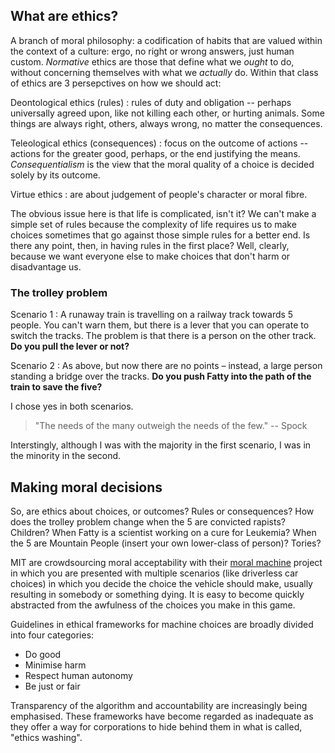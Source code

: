 ## What are ethics?

A branch of moral philosophy: a codification of habits that are valued within the context of a culture: ergo, no right or wrong answers, just human custom. *Normative* ethics are those that define what we *ought* to do, without concerning themselves with what we *actually* do. Within that class of ethics are 3 persepctives on how we should act:

Deontological ethics (rules)
: rules of duty and obligation -- perhaps universally agreed upon, like not killing each other, or hurting animals. Some things are always right, others, always wrong, no matter the consequences.

Teleological ethics (consequences)
: focus on the outcome of actions -- actions for the greater good, perhaps, or the end justifying the means. *Consequentialism* is the view that the moral quality of a choice is decided solely by its outcome.

Virtue ethics
: are about judgement of people's character or moral fibre.

The obvious issue here is that life is complicated, isn't it? We can't make a simple set of rules because the complexity of life requires us to make choices sometimes that go against those simple rules for a better end. Is there any point, then, in having rules in the first place? Well, clearly, because we want everyone else to make choices that don't harm or disadvantage us.

### The trolley problem

Scenario 1
: A runaway train is travelling on a railway track towards 5 people. You can't warn them, but there is a lever that you can operate to switch the tracks. The problem is that there is a person on the other track. **Do you pull the lever or not?**

Scenario 2
: As above, but now there are no points – instead, a large person standing a bridge over the tracks. **Do you push Fatty into the path of the train to save the five?**

I chose yes in both scenarios.

> "The needs of the many outweigh the needs of the few." -- Spock

Interstingly, although I was with the majority in the first scenario, I was in the minority in the second.


## Making moral decisions

So, are ethics about choices, or outcomes? Rules or consequences? How does the trolley problem change when the 5 are convicted rapists? Children? When Fatty is a scientist working on a cure for Leukemia? When the 5 are Mountain People (insert your own lower-class of person)? Tories?

MIT are crowdsourcing moral acceptability with their [moral machine](https://www.moralmachine.net/) project in which you are presented with multiple scenarios (like driverless car choices) in which you decide the choice the vehicle should make, usually resulting in somebody or something dying. It is easy to become quickly abstracted from the awfulness of the choices you make in this game.

Guidelines in ethical frameworks for machine choices are broadly divided into four categories:

* Do good
* Minimise harm
* Respect human autonomy
* Be just or fair

Transparency of the algorithm and accountability are increasingly being emphasised. These frameworks have become regarded as inadequate as they offer a way for corporations to hide behind them in what is called, "ethics washing".
